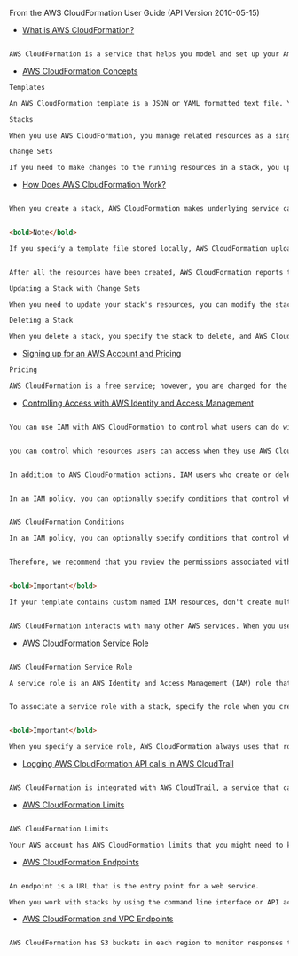 From the AWS CloudFormation User Guide (API Version 2010-05-15)

- [What is AWS CloudFormation?](http://docs.aws.amazon.com/AWSCloudFormation/latest/UserGuide/Welcome.html)

```html

AWS CloudFormation is a service that helps you model and set up your Amazon Web Services resources so that you can spend less time managing those resources and more time focusing on your applications that run in AWS. You create a template that describes all the AWS resources that you want (like Amazon EC2 instances or Amazon RDS DB instances), and AWS CloudFormation takes care of provisioning and configuring those resources for you. You don't need to individually create and configure AWS resources and figure out what's dependent on what; AWS CloudFormation handles all of that.
```

- [AWS CloudFormation Concepts](http://docs.aws.amazon.com/AWSCloudFormation/latest/UserGuide/cfn-whatis-concepts.html)

```html
Templates

An AWS CloudFormation template is a JSON or YAML formatted text file. You can save these files with any extension, such as .json, .yaml, .template, or .txt. AWS CloudFormation uses these templates as blueprints for building your AWS resources.
```

```html
Stacks

When you use AWS CloudFormation, you manage related resources as a single unit called a stack. You create, update, and delete a collection of resources by creating, updating, and deleting stacks. All the resources in a stack are defined by the stack's AWS CloudFormation template.
```

```html
Change Sets

If you need to make changes to the running resources in a stack, you update the stack. Before making changes to your resources, you can generate a change set, which is summary of your proposed changes. Change sets allow you to see how your changes might impact your running resources, especially for critical resources, before implementing them.
```

- [How Does AWS CloudFormation Work?](http://docs.aws.amazon.com/AWSCloudFormation/latest/UserGuide/cfn-whatis-howdoesitwork.html)

```html

When you create a stack, AWS CloudFormation makes underlying service calls to AWS to provision and configure your resources. Note that AWS CloudFormation can perform only actions that you have permission to do. For example, to create EC2 instances by using AWS CloudFormation, you need permissions to create instances. You'll need similar permissions to terminate instances when you delete stacks with instances.
```

```html

<bold>Note</bold>

If you specify a template file stored locally, AWS CloudFormation uploads it to an S3 bucket in your AWS account. AWS CloudFormation creates a bucket for each region in which you upload a template file. The buckets are accessible to anyone with Amazon Simple Storage Service (Amazon S3) permissions in your AWS account. If a bucket created by AWS CloudFormation is already present, the template is added to that bucket.
```

```html

After all the resources have been created, AWS CloudFormation reports that your stack has been created. You can then start using the resources in your stack. If stack creation fails, AWS CloudFormation rolls back your changes by deleting the resources that it created.
```

```html
Updating a Stack with Change Sets  

When you need to update your stack's resources, you can modify the stack's template. You don't need to create a new stack and delete the old one. To update a stack, create a change set by submitting a modified version of the original stack template, different input parameter values, or both. AWS CloudFormation compares the modified template with the original template and generates a change set. The change set lists the proposed changes. After reviewing the changes, you can execute the change set to update your stack or you can create a new change set.
```

```html
Deleting a Stack  

When you delete a stack, you specify the stack to delete, and AWS CloudFormation deletes the stack and all the resources in that stack. You can delete stacks by using the AWS CloudFormation console, API, or AWS CLI.  If you want to delete a stack but want to retain some resources in that stack, you can use a deletion policy to retain those resources.
```

- [Signing up for an AWS Account and Pricing](http://docs.aws.amazon.com/AWSCloudFormation/latest/UserGuide/cfn-sign-up-for-aws.html)

```html
Pricing  

AWS CloudFormation is a free service; however, you are charged for the AWS resources you include in your stacks at the current rates for each
```

- [Controlling Access with AWS Identity and Access Management](http://docs.aws.amazon.com/AWSCloudFormation/latest/UserGuide/using-iam-template.html)

```html

You can use IAM with AWS CloudFormation to control what users can do with AWS CloudFormation, such as whether they can view stack templates, create stacks, or delete stacks.
```

```html

you can control which resources users can access when they use AWS CloudFormation. For example, you can specify which users can create Amazon EC2 instances, terminate database instances, or update VPCs. Those same permissions are applied anytime they use AWS CloudFormation to do those actions.
```

```html

In addition to AWS CloudFormation actions, IAM users who create or delete stacks require additional permissions that depends on the stack templates. For example, if you have a template that describes an Amazon SQS Queue, the user must have the corresponding permissions for Amazon SQS actions to successfully create the stack
```

```html

In an IAM policy, you can optionally specify conditions that control when a policy is in effect. For example, you can define a policy that allows IAM users to create a stack only when they specify a certain template URL. You can define AWS CloudFormation-specific conditions and AWS-wide conditions, such as DateLessThan, which specifies when a policy stops taking effect.
```

```html

AWS CloudFormation Conditions  

In an IAM policy, you can optionally specify conditions that control when a policy is in effect. For example, you can define a policy that allows IAM users to create a stack only when they specify a certain template URL. You can define AWS CloudFormation-specific conditions and AWS-wide conditions, such as DateLessThan, which specifies when a policy stops taking effect.
```

```html

Therefore, we recommend that you review the permissions associated with each IAM resource before proceeding so that you don't unintentionally create resources with escalated permissions. To ensure that you've done so, you must acknowledge that the template contains those resources, giving AWS CloudFormation the specified capabilities before it creates the stack.
```

```html

<bold>Important</bold> 

If your template contains custom named IAM resources, don't create multiple stacks reusing the same template. IAM resources must be globally unique within your account. If you use the same template to create multiple stacks in different regions, your stacks might share the same IAM resources, instead of each having a unique one. Shared resources among stacks can have unintended consequences from which you can't recover. For example, if you delete or update shared IAM resources in one stack, you will unintentionally modify the resources of other stacks.
```

```html

AWS CloudFormation interacts with many other AWS services. When you use temporary security credentials with AWS CloudFormation, verify that all the services that you want to use support temporary security credentials. For more information, see AWS Services that Support AWS STS.
```

- [AWS CloudFormation Service Role](http://docs.aws.amazon.com/AWSCloudFormation/latest/UserGuide/using-iam-servicerole.html)

```html

AWS CloudFormation Service Role  

A service role is an AWS Identity and Access Management (IAM) role that allows AWS CloudFormation to make calls to resources in a stack on your behalf. You can specify an IAM role that allows AWS CloudFormation to create, update, or delete your stack resources. By default, AWS CloudFormation uses a temporary session that it generates from your user credentials for stack operations. If you specify a service role, AWS CloudFormation uses the role's credentials.
```

```html

To associate a service role with a stack, specify the role when you create the stack. For details, see Setting Stack Options. You can also change the service role when you update or delete the stack. Before you specify a service role, ensure that you have permission to pass it (iam:PassRole)
```

```html

<bold>Important</bold> 

When you specify a service role, AWS CloudFormation always uses that role for all operations that are performed on that stack. Other users that have permissions to perform operations on this stack will be able to use this role, even if they don't have permission to pass it
```

- [Logging AWS CloudFormation API calls in AWS CloudTrail](http://docs.aws.amazon.com/AWSCloudFormation/latest/UserGuide/cfn-api-logging-cloudtrail.html)

```html

AWS CloudFormation is integrated with AWS CloudTrail, a service that captures API calls made by or on behalf of your AWS account
```

- [AWS CloudFormation Limits](http://docs.aws.amazon.com/AWSCloudFormation/latest/UserGuide/cloudformation-limits.html)

```html

AWS CloudFormation Limits  

Your AWS account has AWS CloudFormation limits that you might need to know when authoring templates and creating stacks. By understanding these limits, you can avoid limitation errors that would require you to redesign your templates or stacks.
```

- [AWS CloudFormation Endpoints](http://docs.aws.amazon.com/AWSCloudFormation/latest/UserGuide/using-cfn-endpoints.html)

```html

An endpoint is a URL that is the entry point for a web service.  

When you work with stacks by using the command line interface or API actions, you can specify a regional endpoint.
```

- [AWS CloudFormation and VPC Endpoints](http://docs.aws.amazon.com/AWSCloudFormation/latest/UserGuide/cfn-vpce-bucketnames.html)

```html

AWS CloudFormation has S3 buckets in each region to monitor responses to a custom resource request or a wait condition
```